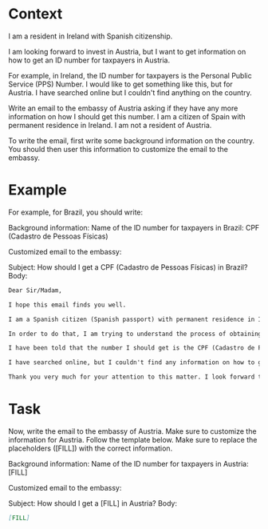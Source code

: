 # Context
I am a resident in Ireland with Spanish citizenship.

I am looking forward to invest in Austria, but I want to get information on how to get an ID number for taxpayers in Austria.

For example, in Ireland, the ID number for taxpayers is the Personal Public Service (PPS) Number. I would like to get something like this, but for Austria. I have searched online but I couldn't find anything on the country.

Write an email to the embassy of Austria asking if they have any more information on how I should get this number. I am a citizen of Spain with permanent residence in Ireland. I am not a resident of Austria.

To write the email, first write some background information on the country. You should then user this information to customize the email to the embassy.

# Example
For example, for Brazil, you should write:

Background information:
Name of the ID number for taxpayers in Brazil: CPF (Cadastro de Pessoas Físicas)

Customized email to the embassy:

Subject: How should I get a CPF (Cadastro de Pessoas Físicas) in Brazil?
Body:
```md
Dear Sir/Madam,

I hope this email finds you well.

I am a Spanish citizen (Spanish passport) with permanent residence in Ireland. I am looking forward to investing in Brazil, as a foreign investor (no residence in Brazil).

In order to do that, I am trying to understand the process of obtaining the number that identifies taxpayers in Brazil, to be able to declare the relevant information to the tax authorities.

I have been told that the number I should get is the CPF (Cadastro de Pessoas Físicas). Feel free to correct me if I am wrong.

I have searched online, but I couldn't find any information on how to get a CPF from abroad. This is why I am reaching out to you for guidance. If you could provide me with information on the process or direct me to the relevant authorities, I would greatly appreciate it.

Thank you very much for your attention to this matter. I look forward to your response and any help you can provide.
```

# Task
Now, write the email to the embassy of Austria. Make sure to customize the information for Austria. Follow the template below. Make sure to replace the placeholders ([FILL]) with the correct information.

Background information:
Name of the ID number for taxpayers in Austria: [FILL]

Customized email to the embassy:

Subject: How should I get a [FILL] in Austria?
Body:
```md
[FILL]
```
